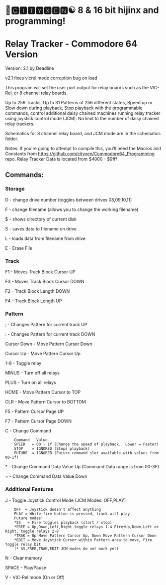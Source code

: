 # 🌆🅲🅸🆃🆈🆇🅴🅽☯️ 8 & 16 bit hijinx and programming!

# Relay Tracker - Commodore 64 Version

Version: 2.1 by Deadline

v2.1 fixes vicrel mode corruption bug on load

This program will set the user port output for relay boards such as the VIC-Rel, or 8 channel relay boards.

Up to 256 Tracks, Up to 31 Patterns of 256 different states, Speed up or Slow down during playback, Stop playback with the programmable commands, control additional daisy chained machines running relay tracker using joystick control mode (JCM). No limit to the number of daisy chained relay trackers.

Schematics for 8 channel relay board, and JCM mode are in the schematics folder.

Notes: If you're going to attempt to compile this, you'll need the Macros and Constants from https://github.com/cityxen/Commodore64_Programming repo. Relay Tracker Data is located from $4000 - $9fff

## Commands:

### Storage

D - change drive number (toggles between drives 08,09,10,11)

F - change filename (allows you to change the working filename)

$ - shows directory of current disk

S - saves data to filename on drive

L - loads data from filename from drive

E - Erase File

### Track

F1 - Moves Track Block Cursor UP

F3 - Moves Track Block Cursor DOWN

F2 - Track Block Length DOWN

F4 - Track Block Length UP

### Pattern

; - Changes Pattern for current track UP

: - Changes Pattern for current track DOWN

Cursor Down - Move Pattern Cursor Down

Cursor Up - Move Pattern Cursor Up

1-8 - Toggle relay

MINUS - Turn off all relays

PLUS - Turn on all relays

HOME - Move Pattern Cursor to TOP

CLR - Move Pattern Cursor to BOTTOM

F5 - Pattern Cursor Page UP

F7 - Pattern Cursor Page DOWN

C - Change Command

        Command   Value
        SPEED   = 00 - 1f (Change the speed of playback.. Lower = Faster)
        STOP    = IGNORED (Stops playback)
        FUTURE  = IGNORED (Future command slot available with values from 00-1f)

\* - Change Command Data Value Up (Command Data range is from 00-3F)

= - Change Command Data Value Down

### Additional Features

J - Toggle Joystick Control Mode (JCM Modes: OFF,PLAY)

        OFF  = Joystick doesn't affect anything
        PLAY = While fire button is pressed, track will play
        Future modes:
        *SS   = Fire toggles playback (start / stop)
        *FREE = Up,Down,Left,Right toggle relays 1-4 Fire+Up,Down,Left or Right, toggle relays 2-8
        *TRAK = Up Move Pattern Cursor Up, Down Move Pattern Cursor Down
        *EDIT = Move Joystick Cursor within Pattern area to move, Fire toggle relay bit
        (* SS,FREE,TRAK,EDIT JCM modes do not work yet)

N - Clear memory

SPACE - Play/Pause

V - VIC-Rel mode (On or Off)

